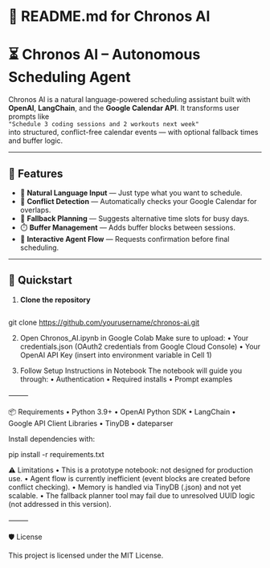 # 📄 README.md for Chronos AI

# ⏳ Chronos AI – Autonomous Scheduling Agent

Chronos AI is a natural language-powered scheduling assistant built with **OpenAI**, **LangChain**, and the **Google Calendar API**. It transforms user prompts like  
`"Schedule 3 coding sessions and 2 workouts next week"`  
into structured, conflict-free calendar events — with optional fallback times and buffer logic.

---

## 🔧 Features

- 🧠 **Natural Language Input** — Just type what you want to schedule.
- 📆 **Conflict Detection** — Automatically checks your Google Calendar for overlaps.
- 🔁 **Fallback Planning** — Suggests alternative time slots for busy days.
- ⏱️ **Buffer Management** — Adds buffer blocks between sessions.
- 💬 **Interactive Agent Flow** — Requests confirmation before final scheduling.

---

## 🚀 Quickstart

1. **Clone the repository**  
   ```bash
  git clone https://github.com/yourusername/chronos-ai.git

2.	Open Chronos_AI.ipynb in Google Colab
Make sure to upload:
	•	Your credentials.json (OAuth2 credentials from Google Cloud Console)
	•	Your OpenAI API Key (insert into environment variable in Cell 1)

3.	Follow Setup Instructions in Notebook
The notebook will guide you through:
	•	Authentication
	•	Required installs
	•	Prompt examples

⸻

📦 Requirements
	•	Python 3.9+
	•	OpenAI Python SDK
	•	LangChain
	•	Google API Client Libraries
	•	TinyDB
	•	dateparser

Install dependencies with:

pip install -r requirements.txt

⚠️ Limitations
	•	This is a prototype notebook: not designed for production use.
	•	Agent flow is currently inefficient (event blocks are created before conflict checking).
	•	Memory is handled via TinyDB (.json) and not yet scalable.
	•	The fallback planner tool may fail due to unresolved UUID logic (not addressed in this version).

⸻

🛡 License

This project is licensed under the MIT License.

